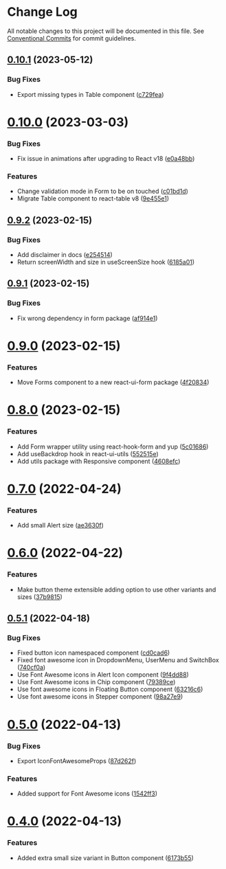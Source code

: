 # Change Log

All notable changes to this project will be documented in this file.
See [Conventional Commits](https://conventionalcommits.org) for commit guidelines.

## [0.10.1](https://github.com/sergiogc9/react-ui/compare/v0.10.0...v0.10.1) (2023-05-12)

### Bug Fixes

- Export missing types in Table component ([c729fea](https://github.com/sergiogc9/react-ui/commit/c729fea947a0d2d7f1d2cdfa8f7966d1dfc40eb7))

# [0.10.0](https://github.com/sergiogc9/react-ui/compare/v0.9.2...v0.10.0) (2023-03-03)

### Bug Fixes

- Fix issue in animations after upgrading to React v18 ([e0a48bb](https://github.com/sergiogc9/react-ui/commit/e0a48bbadaf9b611eb6c86f4b5cfdcef6c330ac3))

### Features

- Change validation mode in Form to be on touched ([c01bd1d](https://github.com/sergiogc9/react-ui/commit/c01bd1df20a66f4e84aa05c950378b052dffd9ef))
- Migrate Table component to react-table v8 ([9e455e1](https://github.com/sergiogc9/react-ui/commit/9e455e103d9f37fc21f49a734efeda2a87891395))

## [0.9.2](https://github.com/sergiogc9/react-ui/compare/v0.9.1...v0.9.2) (2023-02-15)

### Bug Fixes

- Add disclaimer in docs ([e254514](https://github.com/sergiogc9/react-ui/commit/e25451436fa23a5355cd80843855c518fc0855dc))
- Return screenWidth and size in useScreenSize hook ([6185a01](https://github.com/sergiogc9/react-ui/commit/6185a0153539bbfa872623c17704c928a908ac8f))

## [0.9.1](https://github.com/sergiogc9/react-ui/compare/v0.9.0...v0.9.1) (2023-02-15)

### Bug Fixes

- Fix wrong dependency in form package ([af914e1](https://github.com/sergiogc9/react-ui/commit/af914e1ea4429e368b3e3928964c3b19ef028f35))

# [0.9.0](https://github.com/sergiogc9/react-ui/compare/v0.8.0...v0.9.0) (2023-02-15)

### Features

- Move Forms component to a new react-ui-form package ([4f20834](https://github.com/sergiogc9/react-ui/commit/4f2083443ec18b676f579b68c9cefbd6a0bcfd7e))

# [0.8.0](https://github.com/sergiogc9/react-ui/compare/v0.7.1...v0.8.0) (2023-02-15)

### Features

- Add Form wrapper utility using react-hook-form and yup ([5c01686](https://github.com/sergiogc9/react-ui/commit/5c016867b1bf542f3548062072e613c6b18f1c51))
- Add useBackdrop hook in react-ui-utils ([552515e](https://github.com/sergiogc9/react-ui/commit/552515e382b9391f799d829a20d72e9129c86748))
- Add utils package with Responsive component ([4608efc](https://github.com/sergiogc9/react-ui/commit/4608efcb853f614672f2f08b84559f6749742bd9))

# [0.7.0](https://github.com/sergiogc9/react-ui/compare/v0.6.0...v0.7.0) (2022-04-24)

### Features

- Add small Alert size ([ae3630f](https://github.com/sergiogc9/react-ui/commit/ae3630fcef6185e3a2fe4a2665c8ca4722d88394))

# [0.6.0](https://github.com/sergiogc9/react-ui/compare/v0.5.1...v0.6.0) (2022-04-22)

### Features

- Make button theme extensible adding option to use other variants and sizes ([37b9815](https://github.com/sergiogc9/react-ui/commit/37b9815b631456a763301d394889b9a0709a7bf4))

## [0.5.1](https://github.com/sergiogc9/react-ui/compare/v0.5.0...v0.5.1) (2022-04-18)

### Bug Fixes

- Fixed button icon namespaced component ([cd0cad6](https://github.com/sergiogc9/react-ui/commit/cd0cad6844435ee56cc0204b3f644d715f016ad0))
- Fixed font awesome icon in DropdownMenu, UserMenu and SwitchBox ([740cf0a](https://github.com/sergiogc9/react-ui/commit/740cf0aeb2b3e38eeaa3facd86705fb5af3bbf37))
- Use Font Awesome icons in Alert Icon component ([9f4dd88](https://github.com/sergiogc9/react-ui/commit/9f4dd8897fb049a7b1362bd0314b258f62abebca))
- Use Font Awesome icons in Chip component ([79389ce](https://github.com/sergiogc9/react-ui/commit/79389cee8603c8fa2874fff05c6f664defc68aff))
- Use font awesome icons in Floating Button component ([63216c6](https://github.com/sergiogc9/react-ui/commit/63216c6b9dd6dff696399c36427eabc936730164))
- Use font awesome icons in Stepper component ([98a27e9](https://github.com/sergiogc9/react-ui/commit/98a27e9071715ce7504bd97c561ed89b6bfb3f47))

# [0.5.0](https://github.com/sergiogc9/react-ui/compare/v0.4.0...v0.5.0) (2022-04-13)

### Bug Fixes

- Export IconFontAwesomeProps ([87d262f](https://github.com/sergiogc9/react-ui/commit/87d262f6d63210ec97064950cdf0cd6469281a83))

### Features

- Added support for Font Awesome icons ([1542ff3](https://github.com/sergiogc9/react-ui/commit/1542ff39a97954cc8f23e8a5d2b7c69f202738c3))

# [0.4.0](https://github.com/sergiogc9/react-ui/compare/v0.3.4...v0.4.0) (2022-04-13)

### Features

- Added extra small size variant in Button component ([6173b55](https://github.com/sergiogc9/react-ui/commit/6173b556b3869836ab2b5f21cc8efe58b5569417))
